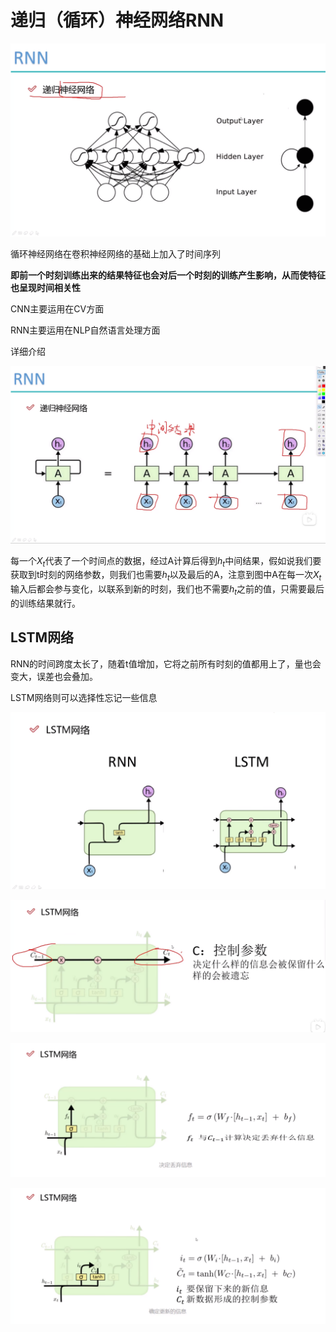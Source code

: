# 递归（循环）神经网络RNN

![image-20240212184403402](4_循环神经网络RNN.assets/image-20240212184403402.png)

循环神经网络在卷积神经网络的基础上加入了时间序列

**即前一个时刻训练出来的结果特征也会对后一个时刻的训练产生影响，从而使特征也呈现时间相关性**



CNN主要运用在CV方面

RNN主要运用在NLP自然语言处理方面



详细介绍

![image-20240212185348314](4_循环神经网络RNN.assets/image-20240212185348314.png)

每一个$X_t$代表了一个时间点的数据，经过A计算后得到$h_t$中间结果，假如说我们要获取到t时刻的网络参数，则我们也需要$h_t$以及最后的A，注意到图中A在每一次$X_t$输入后都会参与变化，以联系到新的时刻，我们也不需要$h_t$之前的值，只需要最后的训练结果就行。



## LSTM网络

RNN的时间跨度太长了，随着t值增加，它将之前所有时刻的值都用上了，量也会变大，误差也会叠加。

LSTM网络则可以选择性忘记一些信息

![image-20240212190017501](4_循环神经网络RNN.assets/image-20240212190017501.png)

![image-20240212190047925](4_循环神经网络RNN.assets/image-20240212190047925.png)

![image-20240212190125321](4_循环神经网络RNN.assets/image-20240212190125321.png)

![image-20240212190136692](4_循环神经网络RNN.assets/image-20240212190136692.png)